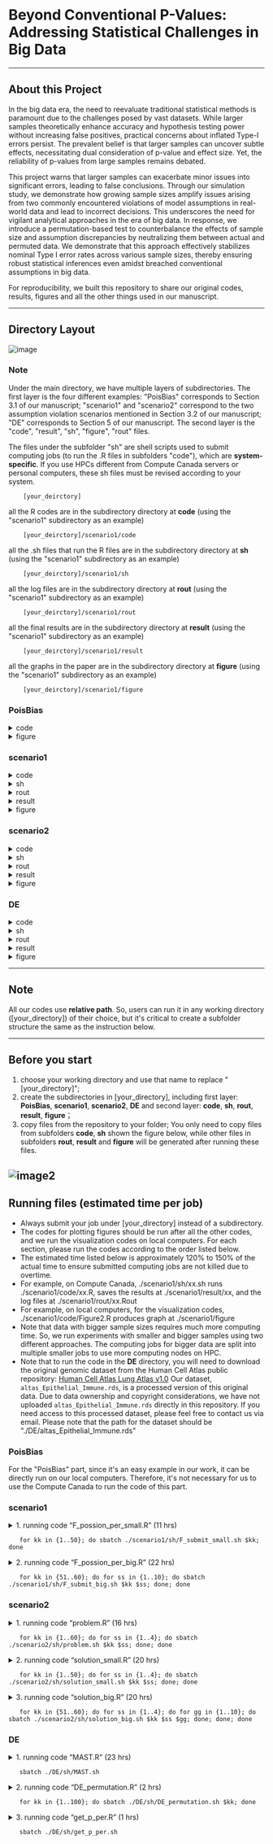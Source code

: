 # Beyond Conventional P-Values: Addressing Statistical Challenges in Big Data
---

## About this Project
In the big data era, the need to reevaluate traditional statistical methods is paramount due to the challenges posed by vast datasets. While larger samples theoretically enhance accuracy and hypothesis testing power without increasing false positives, practical concerns about inflated Type-I errors persist. The prevalent belief is that larger samples can uncover subtle effects, necessitating dual consideration of p-value and effect size. Yet, the reliability of p-values from large samples remains debated.

This project warns that larger samples can exacerbate minor issues into significant errors, leading to false conclusions. Through our simulation study, we demonstrate how growing sample sizes amplify issues arising from two commonly encountered violations of model assumptions in real-world data and lead to incorrect decisions. This underscores the need for vigilant analytical approaches in the era of big data. In response, we introduce a permutation-based test to counterbalance the effects of sample size and assumption discrepancies by neutralizing them between actual and permuted data. We demonstrate that this approach effectively stabilizes nominal Type I error rates across various sample sizes, thereby ensuring robust statistical inferences even amidst breached conventional assumptions in big data.

For reproducibility, we built this repository to share our original codes, results, figures and all the other things used in our manuscript.

---
## Directory Layout
![image](https://github.com/ubcxzhang/bigDataIssue/blob/main/Readme_illustration1.png)

### Note
Under the main directory, we have multiple layers of subdirectories. The first layer is the four different examples: "PoisBias" corresponds to Section 3.1 of our manuscript; "scenario1" and "scenario2" correspond to the two assumption violation scenarios mentioned in Section 3.2 of our manuscript; "DE" corresponds to Section 5 of our manuscript. The second layer is the "code", "result", "sh", "figure", "rout" files.

The files under the subfolder "sh" are shell scripts used to submit computing jobs (to run the .R files in subfolders "code"), which are **system-specific**. If you use HPCs different from Compute Canada servers or personal computers, these sh files must be revised according to your system. 

~~~
    [your_deirctory]  
~~~
all the R codes are in the subdirectory directory at **code** (using the "scenario1" subdirectory as an example)
~~~
    [your_deirctory]/scenario1/code  
~~~
all the .sh files that run the R files are in the subdirectory directory at **sh** (using the "scenario1" subdirectory as an example)
~~~
    [your_deirctory]/scenario1/sh  
~~~
all the log files are in the subdirectory directory at **rout** (using the "scenario1" subdirectory as an example)
~~~
    [your_deirctory]/scenario1/rout  
~~~
all the final results are in the subdirectory directory at **result** (using the "scenario1" subdirectory as an example)
~~~
    [your_deirctory]/scenario1/result  
~~~
all the graphs in the paper are in the subdirectory directory at **figure** (using the "scenario1" subdirectory as an example)
~~~
    [your_deirctory]/scenario1/figure  
~~~

### PoisBias
<details><summary>code</summary>

    ├── code  
    │   └── PoisBias.R		    # code for Figure1				
</details>
<details><summary>figure</summary>

    ├── figure    	
    │ 	 └── Figure.1		    # Figure1 in manuscript
</details>

### scenario1
<details><summary>code</summary>

    ├──  code 
    │ 	 ├── F_possion_per_small.R		    # code for distribution misspecification scenario when sample size is from n[1] to n[50]
    │ 	 ├── F_possion_per_big.R 		# code for distribution misspecification scenario when sample size is from n[51] to n[60]
    │ 	 └── Figure2.R		           # code used for plotting Figure 2
</details>
<details><summary>sh</summary>

    ├──  sh
    │ 	 ├── F_submit_small.sh		# sh files     
    │ 	 └── F_submit_big.sh  
</details>
<details><summary>rout</summary>

    ├──  log files after submitting jobs
    │ 	 ├── F_possion_per_small.kk.Rout	    # log file for F_possion_per_small.sh for each sample size kk (kk=1,...,50)     
    │ 	 └── F_possion_per_big.kk.ss.Rout       # log file for F_possion_per_big.sh for each sample size kk (kk=51,...,60) and each experiment batch ss (ss=1,...,10)  
</details>
<details><summary>result</summary>
	    
    ├──  result 
    │ 	 ├── F_beta1.permu          # a file that stores the rda results of permutated beta1 values 
    │ 	 ├── F_CI		    # a file that stores the rda results of confidence interval
    │ 	 ├── F_decision		    # a file that stores the rda results of the decisions of the hypothesis tests
    │ 	 ├── F_p.value		    # a file that stores the rda results of p-values before permutation
    │ 	 ├── F_p.value.per          # a file that stores the rda results of p-values after permutation
    │ 	 ├── F_type1		    # a file that stores the rda results of type one error before permutation
    │ 	 ├── F_type1.per	    # a file that stores the rda results of type one error after permutation(using p-values to compute)
    │ 	 └── F_type1.per.de	    # a file that stores the rda results of type one error after permutation(using decisions to compute)
</details>
<details><summary>figure</summary>

    ├── figure   
    │ 	 └── Figure2.png		# Figure2 in manuscript					
</details>

### scenario2
<details><summary>code</summary>

    ├──  code 
    │ 	 ├── problem.R		        # code for outcomes influenced by an unobserved predictor scenario
    │ 	 ├── solution_small.R		# code for a solution when the sample size ranges from 10^1 to 10^4
    │ 	 ├── solution_big.R		# code for a solution when the sample size ranges from 10^4 to 10^5 
    │ 	 ├── Figure3(ver1).R		# code used to plot Figure 3, generated by exporting 'save as image' in R
    │ 	 └── Figure3(ver2).R		# code used to automatically generate Figure 3 from a PNG file				
</details>
<details><summary>sh</summary>

    ├──  sh
    │ 	 ├── problem.sh		        # sh files
    │ 	 ├── solution_small.sh							
    │ 	 └── solution_big.sh							
</details>
<details><summary>rout</summary>

    ├──  log files after submitting jobs
    │ 	 ├── problem.Rout	         # log files for problem_sh for each sample size (kk = 1,...,60) and beta values (ss = 1,...,4)
    │ 	 ├── solution_small.Rout         # log file for solution_small_sh for each sample size (kk = 1,...,50)
    │ 	 └── solution_big.Rout		 # log file for solution_big_sh for each sample size (kk = 1,...,50) and experiment batch (gg = 1,...,10).
</details>
<details><summary>result</summary>
		    
    ├──  result 
    │ 	 ├── problem_typeIerror          # a subdirectory that stores the .rda results of Type I error showing inflation
    │ 	 ├── solution_beta1.permu_small  # a subdirectory that stores the .rda results of permutated beta1 values
    │ 	 ├── solution_beta1.permu_big    
    │ 	 ├── solution_CI_small		 # a subdirectory that stores the .rda results confidence interval
    │ 	 ├── solution_CI_big		 
    │ 	 ├── solution_decision		 # a subdirectory that stores the .rda results of the decisions of the hypothesis tests
    │ 	 ├── solution_p.value		 # a subdirectory that stores the .rda results of p-values before permutation
    │ 	 ├── solution_p.value.per        # a subdirectory that stores the .rda results of p-values after permutation
    │ 	 ├── solution_typeI		 # a subdirectory that stores the .rda results of Type I error before permutation
    │ 	 ├── solution_typeI.per	         # a subdirectory that stores the .rda results of type I error after permutation(using p-values)
    │ 	 └── solution_typeI.per.de	 # a subdirectory that stores the .rda results of type one error after permutation(using decisions)
</details>
<details><summary>figure</summary>

    ├── figure    
    │ 	 ├── Figure3(ver1).png           # Figure3 in manuscript generated by exporting 'save as image' in Figure3(ver1).R 
    │ 	 └── Figure3(ver2).png		 # Figure3 automatically generated from a PNG file in Figure3(ver2).R			
</details>

### DE
<details><summary>code</summary>

    ├──  code 
    │ 	 ├── DE_permutation.R		   # code for implementing permutation on the genomic data
    │ 	 ├── MAST.R 	                   # code for DE analysis using MAST method
    │ 	 ├── get_p_per.R 	           # code for getting the p-values from the permutation method
    │ 	 └── DE_visual.R		   # code used for plotting Figure 4
</details>
<details><summary>sh</summary>

    ├──  sh
    │ 	 ├── DE_permutation.sh		   # sh files     
    │ 	 ├── get_p_per.sh		   
    │ 	 └── MAST.sh  
</details>
<details><summary>rout</summary>

    ├──  log files after submitting jobs
    │ 	 ├── DE_permutation.kk.Rout	     # log file for DE_permutation.sh for each permutation batch kk (kk=1,...,100)     
    │ 	 ├── get_p_per.Rout	             # log file for get_p_per.sh
    │ 	 └── MAST.Rout                       # log file for MAST.sh 
</details>
<details><summary>result</summary>
	    
    ├──  result 
    │ 	 ├── gene_names_big.rds                 # a rds file that stores the gene names
    │ 	 ├── table_orig_big_MASTtest.rds        # a rds file that stores the p-values from MAST method
    │ 	 ├── logFC_obs.rds		        # a rds file that stores the observed logFC value
    │ 	 ├── logFC_null_kk.rds		        # a rds file that stores the empirical logFC distribution from permutation method (kk=1,...,100)
    │ 	 └── empirical_pval_big_10^6_abs.rds    # a rds file that stores the p-values from permutation method
</details>
<details><summary>figure</summary>

    ├── figure   
    │ 	 └── Figure4.png		    # Figure4 in manuscript					
</details>

---

## Note

All our codes use **relative path**. So, users can run it in any working directory ([your_directory]) of their choice, but it's critical to create a subfolder structure the same as the instruction below. 

---
## Before you start
1. choose your working directory and use that name to replace "[your_directory]";
2. create the subdirectories in [your_directory], including first layer: **PoisBias**, **scenario1**, **scenario2**, **DE** and second layer: **code**, **sh**, **rout**, **result**, **figure**；
3. copy files from the repository to your folder; You only need to copy files from subfolders **code**, **sh** shown the figure below, while other files in subfolders **rout**, **result** and **figure** will be generated after running these files.

![image2](https://github.com/ubcxzhang/bigDataIssue/blob/main/Readme_illustration2.png)
---


## Running files (estimated time per job)

- Always submit your job under [your_directory] instead of a subdirectory.
- The codes for plotting figures should be run after all the other codes, and we run the visualization codes on local computers. For each section, please run the codes according to the order listed below.
- The estimated time listed below is approximately 120% to 150% of the actual time to ensure submitted computing jobs are not killed due to overtime.
- For example, on Compute Canada, ./scenario1/sh/xx.sh runs ./scenario1/code/xx.R, saves the results at ./scenario1/result/xx, and the log files at ./scenario1/rout/xx.Rout
- For example, on local computers, for the visualization codes, ./scenario1/code/Figure2.R produces graph at ./scenario1/figure
- Note that data with bigger sample sizes requires much more computing time. So, we run experiments with smaller and bigger samples using two different approaches. The computing jobs for bigger data are split into multiple smaller jobs to use more computing nodes on HPC.
- Note that to run the code in the **DE** directory, you will need to download the original genomic dataset from the Human Cell Atlas public repository: [Human Cell Atlas Lung Atlas v1.0](https://data.humancellatlas.org/hca-bio-networks/lung/atlases/lung-v1-0) Our dataset, `altas_Epithelial_Immune.rds`, is a processed version of this original data. Due to data ownership and copyright considerations, we have not uploaded `altas_Epithelial_Immune.rds` directly in this repository. If you need access to this processed dataset, please feel free to contact us via email. Please note that the path for the dataset should be "./DE/altas_Epithelial_Immune.rds"


### PoisBias

For the "PoisBias" part, since it's an easy example in our work, it can be directly run on our local computers. Therefore, it's not necessary for us to use the Compute Canada to run the code of this part.

### scenario1

<details><summary> 1. running code “F_possion_per_small.R” (11 hrs)</summary>

- using loop kk equals 1 to 50 to set different sample sizes from n[1] to n[50];

    - fit the regression model;

    - use the permutation method to correct the issue;

- save file `./scenario1/result/F_type1/F_type1error_kk.rda`, `./scenario1/result/F_type1.per/F_type1error.per_kk.rda`, `./scenario1/result/F_type1.per.de/F_type1error.per.de_kk.rda`, `./scenario1/result/F_beta1.permu/F_beta1.permu_kk.rda`, `./scenario1/result/F_CI/F_CI_kk.rda`
    
</details>

 ~~~
    for kk in {1..50}; do sbatch ./scenario1/sh/F_submit_small.sh $kk; done
 ~~~


<details><summary> 2. running code “F_possion_per_big.R” (22 hrs)</summary>

- using loop kk equals 1 to 50 and loop ss equals 1 to 10 to set different sample size from n[51] to n[60] and set different batch of experiments;

    - fit the regression model;

    - use permutation method to correct the issue;

- save file `./scenario1/result/F_p.value/F_p.value_kk_ss.rda`, `./scenario1/result/F_p.value.per/F_p.value.per_kk_ss.rda`, `./scenario1/result/F_decision/F_decision_kk_ss.rda`, `./scenario1/result/F_beta1.permu/F_beta1.permu_kk_ss.rda`, `./scenario1/result/F_CI/F_CI_kk_ss.rda`
    
</details>

 ~~~
    for kk in {51..60}; do for ss in {1..10}; do sbatch ./scenario1/sh/F_submit_big.sh $kk $ss; done; done
 ~~~


### scenario2

<details><summary> 1. running code “problem.R” (16 hrs)</summary>

- using loop kk equals 1 to 60 and loop ss equals 1 to 4 to set different sample size and beta values;

    - fit the regression model to reveal the issue;

- save file `./scenario2/result/problem_typeIerror/typeIerror_kk_ss.rda`
    
</details>

 ~~~
    for kk in {1..60}; do for ss in {1..4}; do sbatch ./scenario2/sh/problem.sh $kk $ss; done; done
 ~~~
  
    
<details><summary> 2. running code “solution_small.R” (20 hrs)</summary>

- using loops for kk from 1 to 50 and ss from 1 to 4 to set different sample sizes and beta values from n[1] to n[50];

    - fit the regression model;

    - use permutation method to correct the issue;

- save file `./scenario2/result/solution_typeI/typeIerror_kk_ss.rda`, `./scenario2/result/solution_typeI.per/typeIerror.per_kk_ss.rda`, `./scenario2/result/solution_typeI.per.de/typeIerror.per.de_kk_ss.rda`, `./scenario2/result/solution_beta1.permu_small/beta1.permu_kk_ss.rda`, `./scenario2/result/solution_CI_small/CI_kk_ss.rda`
    
</details>

 ~~~
    for kk in {1..50}; do for ss in {1..4}; do sbatch ./scenario2/sh/solution_small.sh $kk $ss; done; done
 ~~~


<details><summary>3. running code “solution_big.R” (20 hrs)</summary>

- Using loops for kk from 1 to 50, ss from 1 to 4, and gg from 1 to 10 to set different sample sizes from n[51] to n[60], and to specify different beta values and batches of experiments;

    - fit the regression model;

    - use permutation method to correct the issue;

- save file `./scenario2/result/solution_p.value/p.value_kk_ss_gg.rda`, `./scenario2/result/solution_p.value.per/p.value.per_kk_ss_gg.rda`, `./scenario2/result/solution_decision/decision_kk_ss_gg.rda`, `./scenario2/result/solution_beta1.permu_big/beta1.permu_kk_ss_gg.rda`, `./scenario2/result/solution_CI_big/CI_kk_ss_gg.rda`
    
</details>

 ~~~
    for kk in {51..60}; do for ss in {1..4}; do for gg in {1..10}; do sbatch ./scenario2/sh/solution_big.sh $kk $ss $gg; done; done; done
 ~~~

### DE

<details><summary> 1. running code “MAST.R” (23 hrs)</summary>

- using MAST method to do the DE analysis;

- save file `./DE/result/table_orig_big_MASTtest.rds`

</details>

 ~~~
    sbatch ./DE/sh/MAST.sh
 ~~~


<details><summary> 2. running code “DE_permutation.R” (2 hrs)</summary>

- using loop kk equals 1 to 100 to set different batch of permutations;

    - permute the label;

    - compute the logFC values after permutation;

- save file `./DE/result/gene_names_big.rds`, `./DE/result/logFC_obs.rds`, `./DE/result/logFC_null_kk.rds` 
    
</details>

 ~~~
    for kk in {1..100}; do sbatch ./DE/sh/DE_permutation.sh $kk; done
 ~~~

<details><summary> 3. running code “get_p_per.R” (1 hrs)</summary>

- getting the p-values from the permutation method;

- save file `./DE/result/empirical_pval_big_10^6_abs.rds` 
    
</details>

 ~~~
    sbatch ./DE/sh/get_p_per.sh
 ~~~

